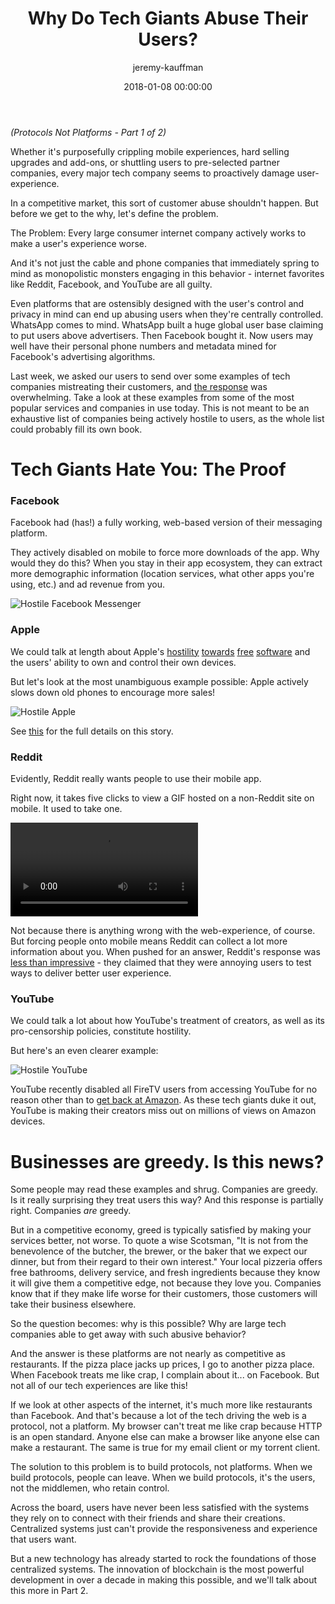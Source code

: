 ﻿---
author: jeremy-kauffman
title: 'Why Do Tech Giants Abuse Their Users?'
date: '2018-01-08 00:00:00'
cover: "ProtsNotPlats.jpg"
---

_(Protocols Not Platforms - Part 1 of 2)_

Whether it's purposefully crippling mobile experiences, hard selling upgrades and add-ons, or shuttling users to pre-selected partner companies, every major tech company seems to proactively damage user-experience.

In a competitive market, this sort of customer abuse shouldn't happen. But before we get to the why, let's define the problem.

<div class="focus-text">
  The Problem: Every large consumer internet company actively works to make a user's experience worse.
</div>

And it's not just the cable and phone companies that immediately spring to mind as monopolistic monsters engaging in this behavior - internet favorites like Reddit, Facebook, and YouTube are all guilty.

Even platforms that are ostensibly designed with the user's control and privacy in mind can end up abusing users when they're centrally controlled. WhatsApp comes to mind. WhatsApp built a huge global user base claiming to put users above advertisers. Then Facebook bought it. Now users may well have their personal phone numbers and metadata mined for Facebook's advertising algorithms.

Last week, we asked our users to send over some examples of tech companies mistreating their customers, and [the response](https://www.reddit.com/r/lbry/comments/7nx6v0/can_you_help_us_collect_examples_of_hostile_tech) was overwhelming. Take a look at these examples from some of the most popular services and companies in use today. This is not meant to be an exhaustive list of companies being actively hostile to users, as the whole list could probably fill its own book.

# Tech Giants Hate You: The Proof

### Facebook

Facebook had (has!) a fully working, web-based version of their messaging platform.

They actively disabled on mobile to force more downloads of the app. Why would they do this? When you stay in their app ecosystem, they can extract more demographic information (location services, what other apps you're using, etc.) and ad revenue from you.

![Hostile Facebook Messenger](https://spee.ch/@hostiletech/facebookmessanger2.jpg)

### Apple

We could talk at length about Apple's [hostility](http://www.zdnet.com/blog/perlow/apple-doesnt-love-you-they-just-want-your-money/17323) [towards](http://www.engadget.com/2016/02/05/apple-needs-to-tighten-its-app-game) [free](https://arstechnica.com/tech-policy/2017/10/jony-ives-creativity-pales-compared-to-apples-app-store-lawsuit-defense) [software](http://www.zdnet.com/blog/apple/gizmodo-editor-jason-chens-house-raided-computers-seized-updated/6730) and the users' ability to own and control their own devices.

But let's look at the most unambiguous example possible: Apple actively slows down old phones to encourage more sales!

![Hostile Apple](https://spee.ch/@hostiletech/slowios.jpg)

See [this](http://www.businessinsider.com/apple-battery-throttling-gives-customers-reason-to-distrust-2017-12) for the full details on this story.

### Reddit

Evidently, Reddit really wants people to use their mobile app.

Right now, it takes five clicks to view a GIF hosted on a non-Reddit site on mobile. It used to take one.

<video controls src="https://spee.ch/@hostiletech/redditmobile.gif"></video>

Not because there is anything wrong with the web-experience, of course. But forcing people onto mobile means Reddit can collect a lot more information about you. When pushed for an answer, Reddit's response was [less than impressive](https://www.reddit.com/r/redditmobile/comments/5yjqlp/why_am_i_forced_to_download_the_app_on_android/derkn32) - they claimed that they were annoying users to test ways to deliver better user experience.

### YouTube

We could talk a lot about how YouTube's treatment of creators, as well as its pro-censorship policies, constitute hostility.

But here's an even clearer example:

![Hostile YouTube](https://spee.ch/@hostiletech/youtubefire.jpg)

YouTube recently disabled all FireTV users from accessing YouTube for no reason other than to [get back at Amazon](https://www.theverge.com/2017/12/5/16738748/google-amazon-feud-youtube-pulled-off-fire-tv-echo-show-nest-devices). As these tech giants duke it out, YouTube is making their creators miss out on millions of views on Amazon devices.

# Businesses are greedy. Is this news?

Some people may read these examples and shrug. Companies are greedy. Is it really surprising they treat users this way? And this response is partially right. Companies _are_ greedy.

But in a competitive economy, greed is typically satisfied by making your services better, not worse. To quote a wise Scotsman, "It is not from the benevolence of the butcher, the brewer, or the baker that we expect our dinner, but from their regard to their own interest." Your local pizzeria offers free bathrooms, delivery service, and fresh ingredients because they know it will give them a competitive edge, not because they love you. Companies know that if they make life worse for their customers, those customers will take their business elsewhere.

So the question becomes: why is this possible? Why are large tech companies able to get away with such abusive behavior?

And the answer is these platforms are not nearly as competitive as restaurants. If the pizza place jacks up prices, I go to another pizza place. When Facebook treats me like crap, I complain about it... on Facebook. But not all of our tech experiences are like this!

If we look at other aspects of the internet, it's much more like restaurants than Facebook. And that's because a lot of the tech driving the web is a protocol, not a platform. My browser can't treat me like crap because HTTP is an open standard. Anyone else can make a browser like anyone else can make a restaurant. The same is true for my email client or my torrent client.

The solution to this problem is to build protocols, not platforms. When we build protocols, people can leave. When we build protocols, it's the users, not the middlemen, who retain control.

Across the board, users have never been less satisfied with the systems they rely on to connect with their friends and share their creations. Centralized systems just can't provide the responsiveness and experience that users want.

But a new technology has already started to rock the foundations of those centralized systems. The innovation of blockchain is the most powerful development in over a decade in making this possible, and we'll talk about this more in Part 2.
